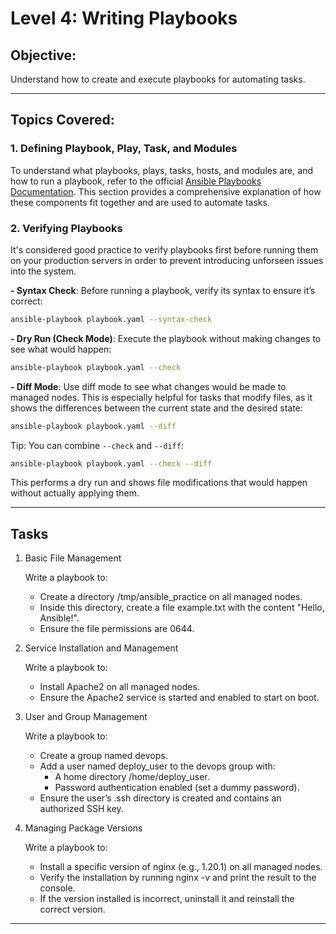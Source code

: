 # **Level 4: Writing Playbooks**

## **Objective:**

Understand how to create and execute playbooks for automating tasks.

---

## **Topics Covered:**

### **1. Defining Playbook, Play, Task, and Modules**

To understand what playbooks, plays, tasks, hosts, and modules are, and how to run a playbook, refer to the official [Ansible Playbooks Documentation](https://docs.ansible.com/ansible/latest/getting_started/get_started_playbook.html). This section provides a comprehensive explanation of how these components fit together and are used to automate tasks.

### **2. Verifying Playbooks**

It's considered good practice to verify playbooks first before running them on your production servers in order to prevent introducing unforseen issues into the system.

**- Syntax Check**: Before running a playbook, verify its syntax to ensure it’s correct:

```bash
ansible-playbook playbook.yaml --syntax-check
```

**- Dry Run (Check Mode)**: Execute the playbook without making changes to see what would happen:

```bash
ansible-playbook playbook.yaml --check
```

**- Diff Mode**: Use diff mode to see what changes would be made to managed nodes. This is especially helpful for tasks that modify files, as it shows the differences between the current state and the desired state:

```bash
ansible-playbook playbook.yaml --diff
```

Tip: You can combine `--check` and `--diff`:

```bash
ansible-playbook playbook.yaml --check --diff
```

This performs a dry run and shows file modifications that would happen without actually applying them.

---

## **Tasks**

1. Basic File Management

    Write a playbook to:

    - Create a directory /tmp/ansible_practice on all managed nodes.
    - Inside this directory, create a file example.txt with the content "Hello, Ansible!".
    - Ensure the file permissions are 0644.

2. Service Installation and Management

    Write a playbook to:

    - Install Apache2 on all managed nodes.
    - Ensure the Apache2 service is started and enabled to start on boot.

3. User and Group Management

    Write a playbook to:

    - Create a group named devops.
    - Add a user named deploy_user to the devops group with:
        - A home directory /home/deploy_user.
        - Password authentication enabled (set a dummy password).
    - Ensure the user’s .ssh directory is created and contains an authorized SSH key.

4. Managing Package Versions

    Write a playbook to:

    - Install a specific version of nginx (e.g., 1.20.1) on all managed nodes.
    - Verify the installation by running nginx -v and print the result to the console.
    - If the version installed is incorrect, uninstall it and reinstall the correct version.

---

